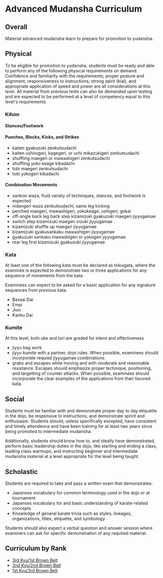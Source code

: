 # Advanced Mudansha Curriculum

## Overall

Material advanced mudansha learn to prepare for promotion to yudansha.

## Physical

To be eligible for promotion to yudansha, students must be ready and able to perform any of the following
physical requirements on demand. Confidence and familiarity with the requirements; proper posture and alignment;
responsiveness to instructions; strong spirit (kiai), and appropriate application of speed and power are all
considerations at this level. All material from previous tests can also be demanded upon testing and are expected to be
performed at a level of competency equal to this level's requirements.

### Kihon

#### Stances/Footwork

#### Punches, Blocks, Kicks, and Strikes

* kaiten gyakuzuki zenkutsudachi
* kaiten ushirogeri, kagegeri, or uchi mikazukigeri zenkutsudachi
* shuffling maegeri or mawashigeri zenkutsudachi
* shuffling yoko keage kibadachi
* tobi maegeri zenkutsudachi
* tobi yokogeri kibadachi

#### Combination Movements

* sanbon waza, fluid variaty of techniques, stances, and footwork is expected
* nidangeri waza zenkutsudachi, same leg kicking
* perched maegeri, mawashigeri, yokokeage, ushigeri; gokai
* off-angle back leg back step kizamizuki gyakuzuki maegeri jiyyugamae
* switch step kizamizuki maegeri oizuki jiyyugamae
* kizamizuki shuffle up maegeri jiyyugamae
* kizamizuki gyakusankaku mawashigeri jiyyugamae
* gyakuzuki sankaku mawashigeri or yokogeri jiyyugamae
* rear leg first kizamizuki gyakuzuki jiyyugamae

### Kata

At least one of the following kata must be declared as tokuigata, where the examinee is expected to demonstrate
two or three applications for any sequence of movements from the kata.

Examinees can expect to be asked for a basic application for any signature sequences from previous kata.

* Bassai Dai
* Empi
* Jion
* Kanku Dai

### Kumite

At this level, both uke and tori are graded for intent and effectiveness

* jiyyu bag work
* jiyyu kumite with a partner, dojo rules. When possible, examinees should incorporate requied jiyyugamae combinations.
* grabs and escapes while moving and with moderate and reasonable resistance. Escapes should emphasize proper
  technique, positioning, and targetting of counter attacks. When possible, examinees should incorporate the
  clear examples of the applications from their favored kata.

## Social

Students must be familiar with and demonstrate proper day to day etiquette in the dojo, be responsive to instructions,
and demonstrate spririt and enthusiasm. Students should, unless specifically excepted, have consistent and timely
attendence and have been training for at least two years since being promoted to intermediate mudansha.

Additionally, students should know how to, and ideally have demonstrated, perform basic leadership duties in the dojo,
like starting and ending a class, leading class warmups, and instructing beginner and intermediate mudansha material
at a level appropriate for the level being taught.

## Scholastic

Students are required to take and pass a written exam that demonstrates:

* Japanese vocabulary for common terminology used in the dojo or at tournament
* Japanses vocabulary for and basic understanding of karate-related concepts
* Knowledge of general karate trivia such as styles, lineages, organizations, titles, etiquette, and symbology

Students should also expect a verbal question and answer session where examiners can ask for specific demonstration of
any required material.

## Curriculum by Rank

* [3rd Kyu/1st Brown Belt](kyu3.md)
* [2nd Kyu/2nd Brown Belt](kyu2.md)
* [1st Kyu/3rd Brown Belt](kyu1.md)
